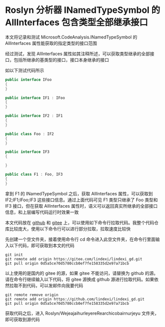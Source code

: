 # Roslyn 分析器 INamedTypeSymbol 的 AllInterfaces 包含类型全部继承接口

本文将记录和测试 Microsoft.CodeAnalysis.INamedTypeSymbol 的 AllInterfaces 属性能获取的指定类型的接口范围

<!--more-->
<!-- CreateTime:2025/04/15 07:19:32 -->

<!-- 发布 -->
<!-- 博客 -->

经过测试，发现 AllInterfaces 属性如其注释所述，可以获取类型继承的全部接口，包括所继承的基类型的接口，接口本身继承的接口

如以下测试代码所示

```csharp
public interface IFoo
{
}

public interface IF1 : IFoo
{
}

public interface IF2 : IF1
{
}

public class Foo : IF2
{
}

public interface IF3
{

}

public class F1 : Foo, IF3
{
}
```

拿到 F1 的 INamedTypeSymbol 之后，获取 AllInterfaces 属性，可以获取到 IF2;IF1;IFoo;IF3 这些接口信息。通过上面代码可见 F1 类型只继承了 Foo 类型和 IF3 接口，但在获取 AllInterfaces 属性时，语义可以返回真实所继承的全部接口信息，和上层编写代码运行时效果一致

本文代码放在 [github](https://github.com/lindexi/lindexi_gd/tree/0d5a5ce70d5780ccb0ef7fe158335d2e97a71bcb/Roslyn/WejeajaihurleyereRearchicobairnurjeyu) 和 [gitee](https://gitee.com/lindexi/lindexi_gd/blob/0d5a5ce70d5780ccb0ef7fe158335d2e97a71bcb/Roslyn/WejeajaihurleyereRearchicobairnurjeyu) 上，可以使用如下命令行拉取代码。我整个代码仓库比较庞大，使用以下命令行可以进行部分拉取，拉取速度比较快

先创建一个空文件夹，接着使用命令行 cd 命令进入此空文件夹，在命令行里面输入以下代码，即可获取到本文的代码

```
git init
git remote add origin https://gitee.com/lindexi/lindexi_gd.git
git pull origin 0d5a5ce70d5780ccb0ef7fe158335d2e97a71bcb
```

以上使用的是国内的 gitee 的源，如果 gitee 不能访问，请替换为 github 的源。请在命令行继续输入以下代码，将 gitee 源换成 github 源进行拉取代码。如果依然拉取不到代码，可以发邮件向我要代码

```
git remote remove origin
git remote add origin https://github.com/lindexi/lindexi_gd.git
git pull origin 0d5a5ce70d5780ccb0ef7fe158335d2e97a71bcb
```

获取代码之后，进入 Roslyn/WejeajaihurleyereRearchicobairnurjeyu 文件夹，即可获取到源代码